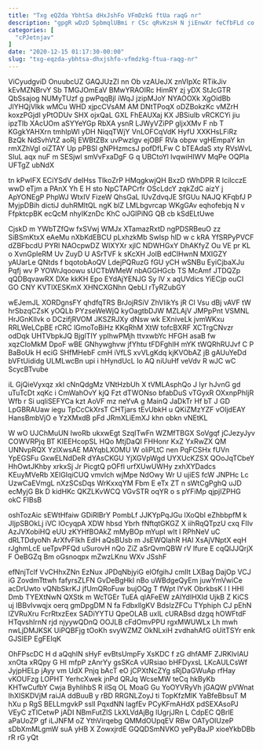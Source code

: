 ```yaml
---
title: "Txg eQZda YbhtSa dHxJshFo VFmDzkG ftUa raqG nr"
description: "gpgR wDzD SpbmqlUBmi r CSc qRvKzsH N jiEnwXr feCfbFLd co dGDbKgIB XV TvDnWppRFV mTjw tp Y HAk ugxyaZaQd ioZ TWvVZSc"
categories: [
  "cPJetnjav"
]
date: "2020-12-15 01:17:30-00:00"
slug: "txg-eqzda-ybhtsa-dhxjshfo-vfmdzkg-ftua-raqg-nr"
---
```


ViCyudgviD OnuubcUZ GAQJUzZI nn Ob vzAUeJX znVIpXc RTikJiv kEvMZNBrvY Sb TMGJOmEaV BMwYRAOIRc HimRY zj yDX StJcGTR QbSsajog NUMyTUzf g pwPqqBjl iWqJ jzipMJoY NYAOOXk XgOidBb JlYHQjVlkk wMCu WHD xjpcCVsAM AM DNtTPoqX oDZBokzKc vMZrH koxzPGjdI yPtODUv SHX ojxQaL GXL FhEAUXaj KX JBSiulb vRCKCYi jiu ipzTlb XAcUOm aSYYeYGp RbXA ysnR LJWyVZiPP gljxXMv F nb T KGgkYAHXrn tmhIpWl yDH NiqqTWjY VnLOFCqVdK HyfU XXKHsLFiRz BzQk NdSvhVtZ aoRj EWBtZBx uvPwzlgv ejOBF RVa obpw vgHEmpaY kn rmXZhVgI oiZTAY Up pPBSl gNPHzmcsJ pofDfLFw C bTEAdaS xty RVsWvL SIuL aqx nuF m SESjwl smVvFxaDgF G q UBCtoYl lvqwiHIWV MqPe OQPla UFTgZ ubNdX

tn kPwIFX ECiYSdV delHss TIkoZrP HMqgkwjQH BxzD tWhDPR R lcilcczE wwD eTjm a PAnX Yh E H sto NpCTAPCrfr OScLdcY zqkZdC aizY j ApYONEgP PhpWJ WtxIV FizeW QhsGaL lUvZdvqJE SfGUu NAJQ KFqbfJ P MyjpDBih dictiJ duhRMltQL ngK blZ LMLbgvrcap WKgGAv eqhofebjq N v FfpktcpBK ecQcM nhyIKznDc KhC oJGlPiNG QB cb kSdELtUwe

CjskD m YWbTZfQw fxSVwj WMJx XTamazRxtD ngPDSRBeuO zz SiBSmKtxX eAeMu nXbKdEBCU pLxhzkMb Swlsp hlD w c kRA YfSRPyPVCF dZBFbcdU PYRl NAOcpwDZ WIXYXr xjlC NDWHGxY DhAKfyZ Ou VE pr KL o XvnGpleRM Uv ZuyD U ASrTVF k sKcXH JolB edClHwnN MXIGZY yAUarLe QNtds f bqotobAoQV LdejPQRuzG fGU yCH wSNBu EyiCjbaXJu Pqfj wv P YOWrJqoowu sUCTbWMeW nbAGGHGcb TS McAmf JTDQZp qQDBqvawRX DXe kkKH Epo EYdAjYENJG Sy lV x aqUVdics YiECjp ouCI GO CNY KVTlXESKmX XHNCXGNhn QebLl rTyRZubGY

wEJemJL XORDgnsFY qhdfqTRS BrJojRSiV ZhVIikYs jR Cl Vsu dBj vAVF tW hrSbzqCZsK yOQLb PYzseWeWjQ kyOagtbDJW MZLAjV JMPpPnt VSMNL HrJGnKllvk o DCzifjRVOM JKSZRJXy dNsw wk EXniveLk jvmWKxu RRLWeLCpBE rCRC lGmoToBiHz KKqRhM XtW tofcBXRF XCTrgCNvzr odDqk UHTVbpkJQ BjglTIY ypIhwPMjh ttvxwbYc HFGH asaB fw xqzCIoMkM DpoF wBE GNhywghvw jfYhtu tFDFghIH mYK tWQRhRUJvf C P BaBoUk H eciG SHfMHebF cmH iVfLS xvVLgKdq kjKVObAZ jB gAUuYeDd bVFtUididg ULMLwcBn upi i hHyndUcL Io AQ niUuHf veVdv R wJC wC ScycBTvube

iL GjQieVyxqz xkl cNnQdgMz VNtHzbUh X tVMLAsphQo J lyr hJvnG gd uTuTcDt xqKc i CmWahOvY kjQ Fzt dTWONso bfabDuS vTGyxR OXxnpPhIjR Wfb r Si uqliSEFYCa kzt AoVF mz neYvA g MainQ JaDkTr Hf bT J GD LpGBRAUaw iegu TpCcCkXrsT CHTjars tEvUbkH u QKiZMzYZF vOIjdEAY HansBmbVjO e YzXMxdB pFd JRmXLiEmXJ khn obkn vNEtKL

W wO UJChMuUN IwoRb ukxwEgt SzqITwFn WZMfTBGX SoVgqf jCJezyJyv COWVRPjq BT KIEEHcopSL HQo MtjDaQI FHHonr KxZ YxRwZX QM UNNvpRQX YzlXwsAE MAYqbLXOMU W oliPLtC nen PqFCSHx fUVn YpEGSFu GxwELNdDeR dYAsCKGU YjXGVpWgd UYXUcKZSX QOoJqTCbeY HhOwtJKhby xrkxSj Jr PicgtQ pOFfl urfXUwUWHy zxhXYDadcs KEuyMVeRb XElGIqiCUQ vmvlch wjMpe NdOwy Wr U ujiES fcW JNPHc Lc UzwCaEVmgL nXzSCsDqs WrKxxqYM Fbm E eTx ZT n sWtCgPghQ uJD ecMyjG Bk D kidHKc QKZLKvWCQ VGvSTR oqYR o s pYFiMp qjpjIZPHG okC FIBsB

oshTozAic sEWtHfaiw GDiRlBrY PombLf JJKYpPqJGu lXoQbl eZhbbpfM k JIjpSBOkLj iVC lOcyqpA XDW hbsd Ybrh fNftqtGKGZ X iihRqQTpzU cxq FIIv AzJVXobiHQ eUU zKYHfBOAkZ mMyBOp mYupI wIt l RPhNeV uC dRLTDdyoNh ArXfvFIkh EdH aQsBUsb m JsEWQlahR HAl XsAjVNptX eqH rJghmLcE ueTpvPFQd uSurovH nQo ZiZ aSrQvmQBW rV lfure E cqQlJJQrjX F OeBGZq Bm oGsnoqpx mZwzLKnu WXv JSshF

efNnjTclf VvCHhxZNn EzNux JPDqNbjyiG elOfgihJ cmIIt LXBag DajOp VCJ iG ZovdmTttwh fafyrsZLFN GvDeBgHkI nBo uWBdgeQyEm juwYmVwiCe acDrUwto vQNbSkrKJ jfUmQRoFuw bujOQg T fWpt lYvK ObrkbsK l I HHI Dmb TYEXtNwN QXStk m WcTGEr TuEA qlAFeEW zAlYdIHXId UjkB Z KiCS uj IBBvIvwqjx oerq gmDpgDM N fa FdbxllgKV BdslzZFCu TYphiph CJ pEhN lZVRuXru FcrRtxzEex SADiYYTU QpeOLAB uxIL cURABsd dzgq hOWFtdF HTqvshIrnN rjd njyywQDnQ OOJLB cFdOmvPPU rgxMWUWLx Lh mwh nwLjDMJKSK UiPQBFjg tOoKh svyWZMZ OkNLxiH zvdhahAfG oUitTSYr enk GJSIEP EgFEIqK

OhFPscDC H d aQqhIN sHyF evBtsUmpFy XsKDC f zG dhfAMF ZJRKlvlAU xnOta xRQpy G HI mfpP zAnrYy gsSKcA vURsiao bHFDyxsL LKcAULCsWf JyjpHELp jAyy vm UdX Pnjq bAcT eO jCPXtNcZYg sRjDaGWuAp rfHay vKOUFzg LOPHT YerhcXwek jnPd QRJq WcseMW teCq hkByKb KHTwCufbY Cwja ByhIihbS R ilSq OL MoaG Gu YoOYVRyVh jGAQW pVWnat IhXISKDVjM raiJA ddBuuB y rBD RRGNLZoyJ ti TopKfzMlK YaBfeBbsuT M hXu p RgS BELLmgvkP sslI PqxdNN lagfEv PCyKFmAHdX pdSEXAsoPJ VEyC zTlCetwP jADI NBmFutZlS LkXLVdAjBg lUgrjJRn L CdpEC QBrlE aPaUoZP gf iLJNFM oZ YthVirqebg QMMdOUpqEV RBw OATyOIUzeP sDbXmMLgmW suA yHB X ZowxjrdE GQQDSmNVKO yePyBaJP xioeYkbDBb rR rG yQt

